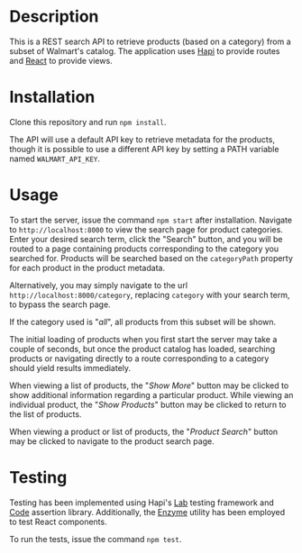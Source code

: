 # Description
This is a REST search API to retrieve products (based on a
category) from a subset of Walmart's catalog.  The application uses
[Hapi](https://hapijs.com/) to provide routes and [React](https://reactjs.org/)
to provide views.

# Installation
Clone this repository and run `npm install`.

The API will use a default API key to retrieve metadata for the products, though
it is possible to use a different API key by setting a PATH variable named
`WALMART_API_KEY`.

# Usage
To start the server, issue the command `npm start` after installation.
Navigate to `http://localhost:8000` to view the search page for product
categories. Enter your desired search term, click the "Search" button, and you
will be routed to a page containing products corresponding to the category you
searched for. Products will be searched based on the `categoryPath` property for
each product in the product metadata.

Alternatively, you may simply navigate to the url
`http://localhost:8000/category`, replacing `category` with your search term,
to bypass the search page.

If the category used is "*all*", all products from this subset will be shown.

The initial loading of products when you first start the server may take
a couple of seconds, but once the product catalog has loaded, searching products
or navigating directly to a route corresponding to a category should yield
results immediately.

When viewing a list of products, the "*Show More*" button may be clicked to show
additional information regarding a particular product.  While viewing an
individual product, the "*Show Products*" button may be clicked to return to the
list of products.

When viewing a product or list of products, the "*Product Search*" button may be
clicked to navigate to the product search page.

# Testing
Testing has been implemented using Hapi's
[Lab](https://github.com/hapijs/lab) testing framework and
[Code](https://github.com/hapijs/code) assertion library.  Additionally, the
[Enzyme](https://airbnb.io/enzyme/) utility has been employed to test React
components.

To run the tests, issue the command `npm test`.
